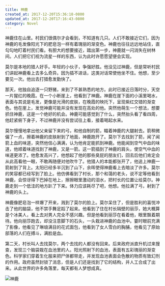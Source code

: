 ```yaml
---
title: 神鹿
created_at: 2017-12-20T15:36:18-0800
updated_at: 2017-12-20T17:16:43-0800
category: Novel
---
```


神鹿住在山里。村民们很偶尔才会看到，不知道有几只。人们不敢接近它们，因为神鹿的毛发像阳光下的肥皂泡一样有着瑰丽的渐变色。神鹿也往往远远地站住，直勾勾地盯着村民们看。有胆大的想要接近，踏出第一步，神鹿就一闪消失在树林间。人们把它们视为流星一样的东西，认为此时许愿愿望便会实现。

莫尔是本地的猎人好手。年轻的小伙子，争强好胜。他没见过神鹿，但是常听村民们讲起神鹿看上去多么奇异。因为插不进话，这类对话常使他坐不住。他想，至少要见一次。他出去打猎愈发勤快了。

那天，他独自追逐一只野猪，来到了不甚熟悉的地方。此时已接近日落时分，天空一片猩红的晚霞。在一个小断崖上，他看到了神鹿。神鹿在崖下面的小溪里喝水，表面与其说是毛发，更像是光滑的皮肤，在晚霞的映托下，呈现紫红交错的渐变色。他在崖上，发觉神鹿可能并没有发现在高处的他。突然他萌生一个想法，想要抓住神鹿，这是一个绝好的机会。神鹿可能感觉到了什么，突然抬头看了看四周，他赶紧俯下身子，不过神鹿并没有尝试往上看，接着喝起水来。

莫尔慢慢地拿出他父亲留下来的弓，和他自制的箭，瞄着神鹿的大腿射去。箭稍微偏了一点，擦着神鹿的皮肤射到了地面，神鹿跑开了。莫尔下去找到了箭，闻了闻箭上血的味道，突然他信心满满，认为他肯定能抓到神鹿。他能闻到空气中血的味道，他顺着味道找到了神鹿，又是一箭。这一箭插到了神鹿的肩头，使空气中血的味道更浓了。他愈发高兴了，他想起了他的那些臭屁的朋友们，回去后他们肯定会从此高看他一眼，不敢再随便对他吹牛了。他猎人的本能都张开了，他追上神鹿一箭射到了背上。太阳已经多半沉到了山下，余晖使得神鹿看上去暗淡了许多。莫尔的笑容都已经写到了脸上。他仿佛看到了村长，那个和蔼的老头，说不定等他看到神鹿，会惊讶得下巴掉在地上，擦擦眼里激动的泪水，把村长的位置让给莫尔。神鹿走到一个低洼的地方趴了下来。体力应该耗尽了吧，他想。他拉满了弓，射到了神鹿的头上。

神鹿像肥皂泡一样爆了开来，溅到了莫尔的脸上。莫尔呆住了，但是胜利的喜悦冲击了他的脑袋，他不禁手舞足蹈了起来。他看到了住在村长隔壁的丽莎，她大概算是个冰美人，看上去对男人完全不感兴趣。但是他看到丽莎在看着他，眼里飘着期待。他向丽莎跑去，却没注意脚下的石头，一头栽进神鹿的血池中。霎时眼前充满了影像，他看见了琳琅满目的花式面包，他看到了女人雪白的胸脯，他看见了原始部落的人们在搏斗，满脸是血。

第二天，村长叫人去找莫尔，两个去找的人都没有回来。后来政府派直升机过来搜查，发现三个脑袋栽在血池里的人。阳光照射下的血池，表面有五彩瑰丽的渐变色。科学家们穿着生化服来把尸体都带走，并发现血池表面会色散的物质有致幻剂的作用。政府虽然封锁了消息，但是人们还是找到了它的结构，并人工合成了出来。从此世界的许多角落里，每天都有人梦想成真。

![神鹿](cover.jpg "神鹿")
